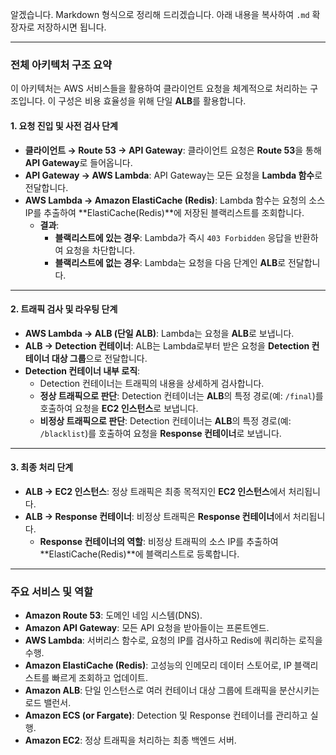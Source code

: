 알겠습니다. Markdown 형식으로 정리해 드리겠습니다. 아래 내용을 복사하여 `.md` 확장자로 저장하시면 됩니다.

---

### **전체 아키텍처 구조 요약**

이 아키텍처는 AWS 서비스들을 활용하여 클라이언트 요청을 체계적으로 처리하는 구조입니다. 이 구성은 비용 효율성을 위해 단일 **ALB**를 활용합니다.

#### **1. 요청 진입 및 사전 검사 단계**
- **클라이언트 → Route 53 → API Gateway**: 클라이언트 요청은 **Route 53**을 통해 **API Gateway**로 들어옵니다.
- **API Gateway → AWS Lambda**: API Gateway는 모든 요청을 **Lambda 함수**로 전달합니다.
- **AWS Lambda → Amazon ElastiCache (Redis)**: Lambda 함수는 요청의 소스 IP를 추출하여 **ElastiCache(Redis)**에 저장된 블랙리스트를 조회합니다.
  - **결과**:
    - **블랙리스트에 있는 경우**: Lambda가 즉시 `403 Forbidden` 응답을 반환하여 요청을 차단합니다.
    - **블랙리스트에 없는 경우**: Lambda는 요청을 다음 단계인 **ALB**로 전달합니다.

---

#### **2. 트래픽 검사 및 라우팅 단계**
- **AWS Lambda → ALB (단일 ALB)**: Lambda는 요청을 **ALB**로 보냅니다.
- **ALB → Detection 컨테이너**: ALB는 Lambda로부터 받은 요청을 **Detection 컨테이너 대상 그룹**으로 전달합니다.
- **Detection 컨테이너 내부 로직**:
  - Detection 컨테이너는 트래픽의 내용을 상세하게 검사합니다.
  - **정상 트래픽으로 판단**: Detection 컨테이너는 **ALB**의 특정 경로(예: `/final`)를 호출하여 요청을 **EC2 인스턴스**로 보냅니다.
  - **비정상 트래픽으로 판단**: Detection 컨테이너는 **ALB**의 특정 경로(예: `/blacklist`)를 호출하여 요청을 **Response 컨테이너**로 보냅니다.

---

#### **3. 최종 처리 단계**
- **ALB → EC2 인스턴스**: 정상 트래픽은 최종 목적지인 **EC2 인스턴스**에서 처리됩니다.
- **ALB → Response 컨테이너**: 비정상 트래픽은 **Response 컨테이너**에서 처리됩니다.
  - **Response 컨테이너의 역할**: 비정상 트래픽의 소스 IP를 추출하여 **ElastiCache(Redis)**에 블랙리스트로 등록합니다.

---

### **주요 서비스 및 역할**
- **Amazon Route 53**: 도메인 네임 시스템(DNS).
- **Amazon API Gateway**: 모든 API 요청을 받아들이는 프론트엔드.
- **AWS Lambda**: 서버리스 함수로, 요청의 IP를 검사하고 Redis에 쿼리하는 로직을 수행.
- **Amazon ElastiCache (Redis)**: 고성능의 인메모리 데이터 스토어로, IP 블랙리스트를 빠르게 조회하고 업데이트.
- **Amazon ALB**: 단일 인스턴스로 여러 컨테이너 대상 그룹에 트래픽을 분산시키는 로드 밸런서.
- **Amazon ECS (or Fargate)**: Detection 및 Response 컨테이너를 관리하고 실행.
- **Amazon EC2**: 정상 트래픽을 처리하는 최종 백엔드 서버.
